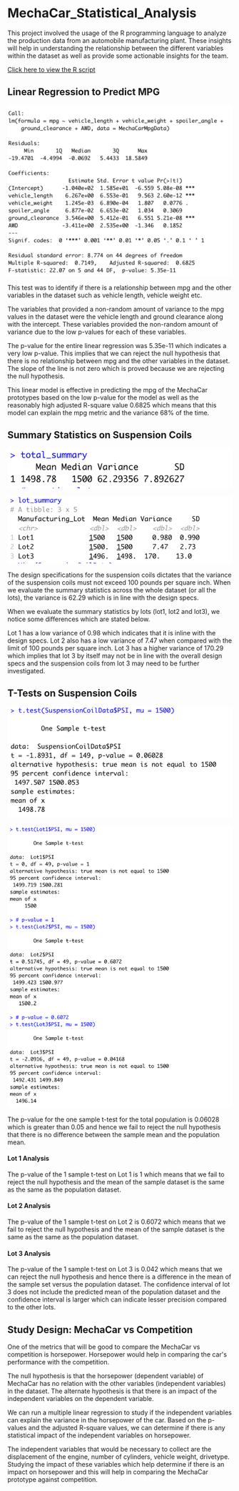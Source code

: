 # MechaCar_Statistical_Analysis

This project involved the usage of the R programming language to analyze the production data from an automobile manufacturing plant. These insights will help in understanding the relationship between the different variables within the dataset as well as provide some actionable insights for the team. 

[Click here to view the R script](https://github.com/dkatragadda/MechaCar_Statistical_Analysis/blob/main/MechaCarChallenge.R "Click here to view the R script")

## Linear Regression to Predict MPG

![Linear Regression to predict mpg](https://github.com/dkatragadda/MechaCar_Statistical_Analysis/blob/main/Resources/Deliverable%20_1_LM_to_predict_mpg.png)

This test was to identify if there is a relationship between mpg and the other variables in the dataset such as vehicle length, vehicle weight etc. 

The variables that provided a non-random amount of variance to the mpg values in the dataset were the vehicle length and ground clearance along with the intercept. These variables provided the non-random amount of variance due to the low p-values for each of these variables.

The p-value for the entire linear regression was 5.35e-11 which indicates a very low p-value. This implies that we can reject the null hypothesis that there is no relationship between mpg and the other variables in the dataset. The slope of the line is not zero which is proved because we are rejecting the null hypothesis. 

This linear model is effective in predicting the mpg of the MechaCar prototypes based on the low p-value for the model as well as the reasonably high adjusted R-square value 0.6825 which means that this model can explain the mpg metric and the variance 68% of the time. 

## Summary Statistics on Suspension Coils

![Suspension Coils PSI summary](https://github.com/dkatragadda/MechaCar_Statistical_Analysis/blob/main/Resources/Deliverable_2_part_1.png)

![Suspension Coils PSI summary by lots](https://github.com/dkatragadda/MechaCar_Statistical_Analysis/blob/main/Resources/Deliverable_2_part_2.png)

The design specifications for the suspension coils dictates that the variance of the suspension coils must not exceed 100 pounds per square inch. When we evaluate the summary statistics across the whole dataset (or all the lots), the variance is 62.29 which is in line with the design specs. 

When we evaluate the summary statistics by lots (lot1, lot2 and lot3), we notice some differences which are stated below. 

Lot 1 has a low variance of 0.98 which indicates that it is inline with the design specs.
Lot 2 also has a low variance of 7.47 when compared with the limit of 100 pounds per square inch. 
Lot 3 has a higher variance of 170.29 which implies that lot 3 by itself may not be in line with the overall design specs and the suspension coils from lot 3 may need to be further investigated. 

## T-Tests on Suspension Coils

![One sample t test for total dataset](https://github.com/dkatragadda/MechaCar_Statistical_Analysis/blob/main/Resources/Deliverable_3_part_1.png)

![One sample t test by lot](https://github.com/dkatragadda/MechaCar_Statistical_Analysis/blob/main/Resources/Deliverable_3_part_2.png)

The p-value for the one sample t-test for the total population is 0.06028 which is greater than 0.05 and hence we fail to reject the null hypothesis that there is no difference between the sample mean and the population mean. 

#### Lot 1 Analysis
The p-value of the 1 sample t-test on Lot 1 is 1 which means that we fail to reject the null hypothesis and the mean of the sample dataset is the same as the same as the population dataset. 

#### Lot 2 Analysis
The p-value of the 1 sample t-test on Lot 2 is 0.6072 which means that we fail to reject the null hypothesis and the mean of the sample dataset is the same as the same as the population dataset.

#### Lot 3 Analysis
The p-value of the 1 sample t-test on Lot 3 is 0.042 which means that we can reject the null hypothesis and hence there is a difference in the mean of the sample set versus the population dataset. The confidence interval of lot 3 does not include the predicted mean of the population dataset and the confidence interval is larger which can indicate lesser precision compared to the other lots. 

## Study Design: MechaCar vs Competition

One of the metrics that will be good to compare the MechaCar vs competition is horsepower. Horsepower would help in comparing the car's performance with the competition. 

The null hypothesis is that the horsepower (dependent variable) of MechaCar has no relation with the other variables (independent variables) in the dataset. The alternate hypothesis is that there is an impact of the independent variables on the dependent variable. 

We can run a multiple linear regression to study if the independent variables can explain the variance in the horsepower of the car. Based on the p-values and the adjusted R-square values, we can determine if there is any statistical impact of the independent variables on horsepower. 

The independent variables that would be necessary to collect are the displacement of the engine, number of cylinders, vehicle weight, drivetype. Studying the impact of these variables which help determine if there is an impact on horsepower and this will help in comparing the MechaCar prototype against competition. 
